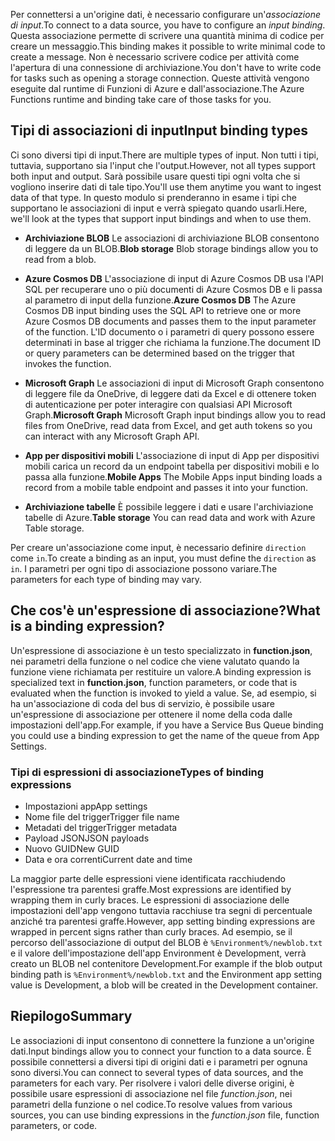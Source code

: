 <span data-ttu-id="b6abd-101">Per connettersi a un'origine dati, è necessario configurare un'*associazione di input*.</span><span class="sxs-lookup"><span data-stu-id="b6abd-101">To connect to a data source, you have to configure an *input binding*.</span></span> <span data-ttu-id="b6abd-102">Questa associazione permette di scrivere una quantità minima di codice per creare un messaggio.</span><span class="sxs-lookup"><span data-stu-id="b6abd-102">This binding makes it possible to write minimal code to create a message.</span></span> <span data-ttu-id="b6abd-103">Non è necessario scrivere codice per attività come l'apertura di una connessione di archiviazione.</span><span class="sxs-lookup"><span data-stu-id="b6abd-103">You don't have to write code for tasks such as opening a storage connection.</span></span> <span data-ttu-id="b6abd-104">Queste attività vengono eseguite dal runtime di Funzioni di Azure e dall'associazione.</span><span class="sxs-lookup"><span data-stu-id="b6abd-104">The Azure Functions runtime and binding take care of those tasks for you.</span></span>

## <a name="input-binding-types"></a><span data-ttu-id="b6abd-105">Tipi di associazioni di input</span><span class="sxs-lookup"><span data-stu-id="b6abd-105">Input binding types</span></span>

<span data-ttu-id="b6abd-106">Ci sono diversi tipi di input.</span><span class="sxs-lookup"><span data-stu-id="b6abd-106">There are multiple types of input.</span></span> <span data-ttu-id="b6abd-107">Non tutti i tipi, tuttavia, supportano sia l'input che l'output.</span><span class="sxs-lookup"><span data-stu-id="b6abd-107">However, not all types support both input and output.</span></span> <span data-ttu-id="b6abd-108">Sarà possibile usare questi tipi ogni volta che si vogliono inserire dati di tale tipo.</span><span class="sxs-lookup"><span data-stu-id="b6abd-108">You'll use them anytime you want to ingest data of that type.</span></span> <span data-ttu-id="b6abd-109">In questo modulo si prenderanno in esame i tipi che supportano le associazioni di input e verrà spiegato quando usarli.</span><span class="sxs-lookup"><span data-stu-id="b6abd-109">Here, we'll look at the types that support input bindings and when to use them.</span></span>

- <span data-ttu-id="b6abd-110">**Archiviazione BLOB** Le associazioni di archiviazione BLOB consentono di leggere da un BLOB.</span><span class="sxs-lookup"><span data-stu-id="b6abd-110">**Blob storage**  Blob storage bindings allow you to read from a blob.</span></span>

- <span data-ttu-id="b6abd-111">**Azure Cosmos DB** L'associazione di input di Azure Cosmos DB usa l'API SQL per recuperare uno o più documenti di Azure Cosmos DB e li passa al parametro di input della funzione.</span><span class="sxs-lookup"><span data-stu-id="b6abd-111">**Azure Cosmos DB**  The Azure Cosmos DB input binding uses the SQL API to retrieve one or more Azure Cosmos DB documents and passes them to the input parameter of the function.</span></span> <span data-ttu-id="b6abd-112">L'ID documento o i parametri di query possono essere determinati in base al trigger che richiama la funzione.</span><span class="sxs-lookup"><span data-stu-id="b6abd-112">The document ID or query parameters can be determined based on the trigger that invokes the function.</span></span>

- <span data-ttu-id="b6abd-113">**Microsoft Graph** Le associazioni di input di Microsoft Graph consentono di leggere file da OneDrive, di leggere dati da Excel e di ottenere token di autenticazione per poter interagire con qualsiasi API Microsoft Graph.</span><span class="sxs-lookup"><span data-stu-id="b6abd-113">**Microsoft Graph**  Microsoft Graph input bindings allow you to read files from OneDrive, read data from Excel, and get auth tokens so you can interact with any Microsoft Graph API.</span></span>

- <span data-ttu-id="b6abd-114">**App per dispositivi mobili** L'associazione di input di App per dispositivi mobili carica un record da un endpoint tabella per dispositivi mobili e lo passa alla funzione.</span><span class="sxs-lookup"><span data-stu-id="b6abd-114">**Mobile Apps**  The Mobile Apps input binding loads a record from a mobile table endpoint and passes it into your function.</span></span>

- <span data-ttu-id="b6abd-115">**Archiviazione tabelle** È possibile leggere i dati e usare l'archiviazione tabelle di Azure.</span><span class="sxs-lookup"><span data-stu-id="b6abd-115">**Table storage**  You can read data and work with Azure Table storage.</span></span>

<span data-ttu-id="b6abd-116">Per creare un'associazione come input, è necessario definire `direction` come `in`.</span><span class="sxs-lookup"><span data-stu-id="b6abd-116">To create a binding as an input, you must define the `direction` as `in`.</span></span>
<span data-ttu-id="b6abd-117">I parametri per ogni tipo di associazione possono variare.</span><span class="sxs-lookup"><span data-stu-id="b6abd-117">The parameters for each type of binding may vary.</span></span>

## <a name="what-is-a-binding-expression"></a><span data-ttu-id="b6abd-118">Che cos'è un'espressione di associazione?</span><span class="sxs-lookup"><span data-stu-id="b6abd-118">What is a binding expression?</span></span>

<span data-ttu-id="b6abd-119">Un'espressione di associazione è un testo specializzato in **function.json**, nei parametri della funzione o nel codice che viene valutato quando la funzione viene richiamata per restituire un valore.</span><span class="sxs-lookup"><span data-stu-id="b6abd-119">A binding expression is specialized text in **function.json**, function parameters, or code that is evaluated when the function is invoked to yield a value.</span></span> <span data-ttu-id="b6abd-120">Se, ad esempio, si ha un'associazione di coda del bus di servizio, è possibile usare un'espressione di associazione per ottenere il nome della coda dalle impostazioni dell'app.</span><span class="sxs-lookup"><span data-stu-id="b6abd-120">For example, if you have a Service Bus Queue binding you could use a binding expression to get the name of the queue from App Settings.</span></span>

### <a name="types-of-binding-expressions"></a><span data-ttu-id="b6abd-121">Tipi di espressioni di associazione</span><span class="sxs-lookup"><span data-stu-id="b6abd-121">Types of binding expressions</span></span>

- <span data-ttu-id="b6abd-122">Impostazioni app</span><span class="sxs-lookup"><span data-stu-id="b6abd-122">App settings</span></span>
- <span data-ttu-id="b6abd-123">Nome file del trigger</span><span class="sxs-lookup"><span data-stu-id="b6abd-123">Trigger file name</span></span>
- <span data-ttu-id="b6abd-124">Metadati del trigger</span><span class="sxs-lookup"><span data-stu-id="b6abd-124">Trigger metadata</span></span>
- <span data-ttu-id="b6abd-125">Payload JSON</span><span class="sxs-lookup"><span data-stu-id="b6abd-125">JSON payloads</span></span>
- <span data-ttu-id="b6abd-126">Nuovo GUID</span><span class="sxs-lookup"><span data-stu-id="b6abd-126">New GUID</span></span>
- <span data-ttu-id="b6abd-127">Data e ora correnti</span><span class="sxs-lookup"><span data-stu-id="b6abd-127">Current date and time</span></span>

<span data-ttu-id="b6abd-128">La maggior parte delle espressioni viene identificata racchiudendo l'espressione tra parentesi graffe.</span><span class="sxs-lookup"><span data-stu-id="b6abd-128">Most expressions are identified by wrapping them in curly braces.</span></span> <span data-ttu-id="b6abd-129">Le espressioni di associazione delle impostazioni dell'app vengono tuttavia racchiuse tra segni di percentuale anziché tra parentesi graffe.</span><span class="sxs-lookup"><span data-stu-id="b6abd-129">However, app setting binding expressions are wrapped in percent signs rather than curly braces.</span></span> <span data-ttu-id="b6abd-130">Ad esempio, se il percorso dell'associazione di output del BLOB è `%Environment%/newblob.txt` e il valore dell'impostazione dell'app Environment è Development, verrà creato un BLOB nel contenitore Development.</span><span class="sxs-lookup"><span data-stu-id="b6abd-130">For example if the blob output binding path is `%Environment%/newblob.txt` and the Environment app setting value is Development, a blob will be created in the Development container.</span></span>

## <a name="summary"></a><span data-ttu-id="b6abd-131">Riepilogo</span><span class="sxs-lookup"><span data-stu-id="b6abd-131">Summary</span></span>

<span data-ttu-id="b6abd-132">Le associazioni di input consentono di connettere la funzione a un'origine dati.</span><span class="sxs-lookup"><span data-stu-id="b6abd-132">Input bindings allow you to connect your function to a data source.</span></span> <span data-ttu-id="b6abd-133">È possibile connettersi a diversi tipi di origini dati e i parametri per ognuna sono diversi.</span><span class="sxs-lookup"><span data-stu-id="b6abd-133">You can connect to several types of data sources, and the parameters for each vary.</span></span> <span data-ttu-id="b6abd-134">Per risolvere i valori delle diverse origini, è possibile usare espressioni di associazione nel file *function.json*, nei parametri della funzione o nel codice.</span><span class="sxs-lookup"><span data-stu-id="b6abd-134">To resolve values from various sources, you can use binding expressions in the *function.json* file, function parameters, or code.</span></span>